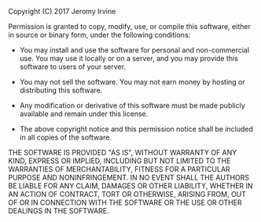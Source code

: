 Copyright (C) 2017 Jeromy Irvine

Permission is granted to copy, modify, use, or compile this software, either in source or binary form, under the following conditions:

* You may install and use the software for personal and non-commercial use. You may use it locally or on a server, and you may provide this software to users of your server.

* You may not sell the software. You may not earn money by hosting or distributing this software.

* Any modification or derivative of this software must be made publicly available and remain under this license.

* The above copyright notice and this permission notice shall be included in all copies of the software.

THE SOFTWARE IS PROVIDED "AS IS", WITHOUT WARRANTY OF ANY KIND, EXPRESS OR IMPLIED, INCLUDING BUT NOT LIMITED TO THE WARRANTIES OF MERCHANTABILITY, FITNESS FOR A PARTICULAR PURPOSE AND NONINFRINGEMENT. IN NO EVENT SHALL THE AUTHORS BE LIABLE FOR ANY CLAIM, DAMAGES OR OTHER LIABILITY, WHETHER IN AN ACTION OF CONTRACT, TORT OR OTHERWISE, ARISING FROM, OUT OF OR IN CONNECTION WITH THE SOFTWARE OR THE USE OR OTHER DEALINGS IN THE SOFTWARE.
